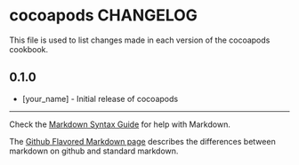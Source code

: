 cocoapods CHANGELOG
===================

This file is used to list changes made in each version of the cocoapods cookbook.

0.1.0
-----
- [your_name] - Initial release of cocoapods

- - -
Check the [Markdown Syntax Guide](http://daringfireball.net/projects/markdown/syntax) for help with Markdown.

The [Github Flavored Markdown page](http://github.github.com/github-flavored-markdown/) describes the differences between markdown on github and standard markdown.

